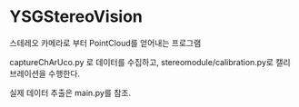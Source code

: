# YSGStereoVision

스테레오 카메라로 부터 PointCloud를 얻어내는 프로그램

captureChArUco.py 로 데이터를 수집하고, stereomodule/calibration.py로 캘리브레이션을 수행한다.

실제 데이터 추출은 main.py를 참조.
